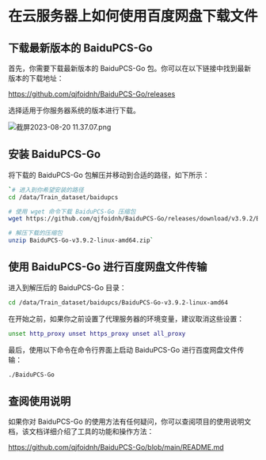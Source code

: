 # 在云服务器上如何使用百度网盘下载文件

## 下载最新版本的 BaiduPCS-Go

首先，你需要下载最新版本的 BaiduPCS-Go 包。你可以在以下链接中找到最新版本的下载地址：

<https://github.com/qjfoidnh/BaiduPCS-Go/releases>

选择适用于你服务器系统的版本进行下载。

![截屏2023-08-20 11.37.07.png](https://lei-1306809548.cos.ap-shanghai.myqcloud.com/Obsidian/%E6%88%AA%E5%B1%8F2023-08-20%2011.37.07.png)

## 安装 BaiduPCS-Go

将下载的 BaiduPCS-Go 包解压并移动到合适的路径，如下所示：


```bash
`# 进入到你希望安装的路径 
cd /data/Train_dataset/baidupcs  

# 使用 wget 命令下载 BaiduPCS-Go 压缩包 
wget https://github.com/qjfoidnh/BaiduPCS-Go/releases/download/v3.9.2/BaiduPCS-Go-v3.9.2-linux-amd64.zip 

# 解压下载的压缩包 
unzip BaiduPCS-Go-v3.9.2-linux-amd64.zip`
```

## 使用 BaiduPCS-Go 进行百度网盘文件传输

进入到解压后的 BaiduPCS-Go 目录：


```bash
cd /data/Train_dataset/baidupcs/BaiduPCS-Go-v3.9.2-linux-amd64
```

在开始之前，如果你之前设置了代理服务器的环境变量，建议取消这些设置：

```bash
unset http_proxy unset https_proxy unset all_proxy
```

最后，使用以下命令在命令行界面上启动 BaiduPCS-Go 进行百度网盘文件传输：

```bash
./BaiduPCS-Go
```

## 查阅使用说明

如果你对 BaiduPCS-Go 的使用方法有任何疑问，你可以查阅项目的使用说明文档，该文档详细介绍了工具的功能和操作方法：

<https://github.com/qjfoidnh/BaiduPCS-Go/blob/main/README.md>